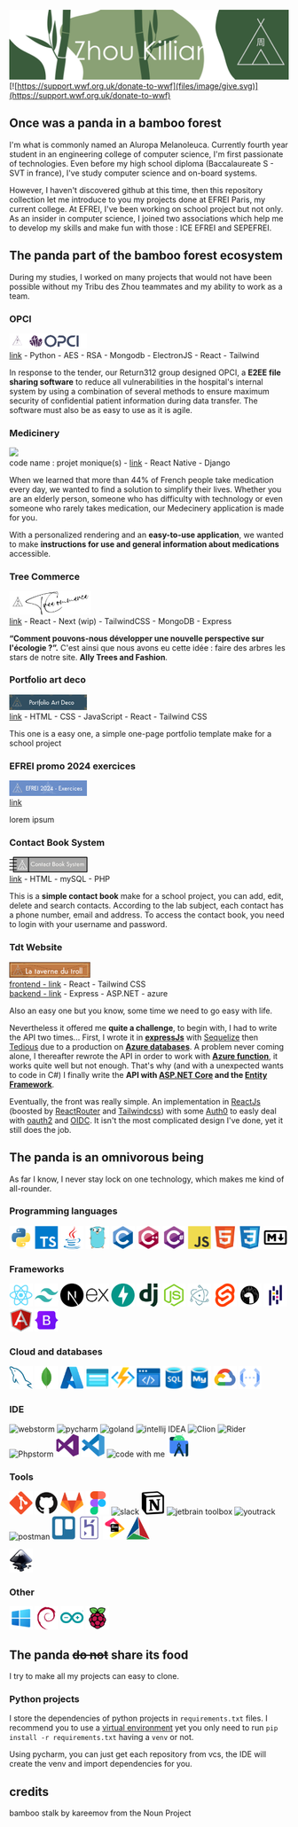 ![](files/image/head.svg)
[![https://support.wwf.org.uk/donate-to-wwf](files/image/give.svg)](https://support.wwf.org.uk/donate-to-wwf)
## Once was a panda in a bamboo forest
I'm what is commonly named an Aluropa Melanoleuca. Currently fourth year student in an engineering college of computer science, I'm first passionate of technologies. Even before my high school diploma (Baccalaureate S - SVT in france), I've study computer science and on-board systems.

However, I haven't discovered github at this time, then this repository collection let me introduce to you my projects done at EFREI Paris, my current college. At EFREI, I've been working on school project but not only. As an insider in computer science, I joined two associations which help me to develop my skills and make fun with those : ICE EFREI and SEPEFREI.

## The panda part of the bamboo forest ecosystem
During my studies, I worked on many projects that would not have been possible without my Tribu des Zhou teammates and my ability to work as a team.
### OPCI
<a href=""><img src="files/projectsIcons/OPCI.png" style="height: 28px"/></a> <br/>
[link](https://github.com/zhou-efr/opci) - Python - AES - RSA - Mongodb - ElectronJS - React - Tailwind

In response to the tender, our Return312 group designed OPCI, a **E2EE file sharing software** to reduce all vulnerabilities in the hospital's internal system by using a combination of several methods to ensure maximum security of confidential patient information during data transfer. The software must also be as easy to use as it is agile.
### Medicinery
[![](https://img.shields.io/static/v1?message=Medicinery&logo=data%3Aimage%2Fpng%3Bbase64%2CiVBORw0KGgoAAAANSUhEUgAAAGQAAABkCAYAAABw4pVUAAAIYElEQVR42u2dA5QjSRjHe23veTJn361tnX3r3bMRnG3b9t3atm2MbdtMJv9733tT89KDTCap9KRq%2Bvfet67g%2B2193YXuVtwFQGsAYwDEQocRW52T1ooWAKCYCsCOxtCxV%2BeqlbdkPA130THyFOEHwAodT6EcGjyVYYYOb8zuypgHHW8xT5fhg1JEK1N6%2BQJggKSkZmbi1S%2B%2BwfDpc9B1wHAol12rirNGTsANDz%2BBnxcthdVmg4b4ORNihUQUl5Zi8v2PUMKbHB2uGYTnPv4cGmBtSIYRkpBfWAj%2FCddTYrnErY8btR2nAGgFSZh8%2F8OURO7R6vJ%2BWLJhM7yISshUCE5JaRnaXz2IkufVGHDHNHiJqQpD9LmpkKgYSpZm0anfEHgBu%2BOsrbAER0ZpKENdwux2OzjThoSMgaBk5%2BVRcpotuvQfxlvKWEXU9QxbVRUlpdnj9idM4EicAkEZN%2FcBnxBCcejUafBCSCEB4RGUCJ%2BKKk6lS9FLFZ%2F49t%2F5LVPIpPvYwM%2Fngg7wLUtIcnqGz8qgOBYc0rKE%2BLIMiu6DRrYcIRPVpUrasqXoA0C%2BQTPN0gtpe9UAYYQsWLteaiG0FiGMDIqxc%2B6XV0hRSYlQMijaXTVQXiEdrhksnBAKKYU88MqbvpJgXUhuQaGwMtpdLWHJ6jZwhLBCxs99UC4hL332lbAyKBZv2CSPkKzcXIFlsIFhkTxC%2Bg4b6yuJ1adOPvn1T%2BFl9Bk2Ro7JxZy8fE0T9873P2HF1u3cXzcwIlIOIX2Hj9NMxouffQnG3cZn9QWq2vy%2BdLnbCbjraUuT%2Fv3jb70HRhXnpeB5a9aJv4RbXFLqdgJoo8P2g4dd%2FvczLC%2FAka%2F%2Fmce%2Fd4guZNmmLU3%2B4n5jp8Bms4HoMmCYS22m3P8IatOKo4ygyCh5tgGVVVSgc7%2BhLn3xPUePg5GT79qJwLCpc8A4Mm8piAMnT%2FPfKCeykCqrDZYuBtbN6Wda2HH6xanmO%2FKgC5OPV998Jxg%2F3DST3ggE7ZLnX6oEFvJMt%2FNh6nAuBRYbX1Z9qV5DRqm%2B8Ls%2F%2FAyGtbyCCWw0UZdMuRmMP2c%2FhjcvHgwiPSuLm4wDJ0%2BBEFpI7KFjJEIV5s5%2BKMnNA2PBug3oeO0QFBYXg7Hh3c%2Bx4oW3QRwNDHKaqIsm3wTGoqdfovcAY8T0uVxkTLj3IRAiC6H%2F2WoZ6qDk1SkB5cUleKbbBaqktr6if4OJunDSjWCsee0DagdLF38QlVYrFxn0%2FoTwQl737%2B9UCIW503nIjksAcXLFupo%2Ff773JSCKihte1r1g4g1gbP74m5q2GVExID746VcuQrbsOyC%2BkMjd%2Byk5LscLfS9T%2Fb40vwDEHU%2Ba600SXeTJ2PXd76q26uOOZzF06iwQwgsxdzyPkuN2UEIbSup5YyeDceCP%2Bap227%2F6GcTxoBDPS9Xl%2FUAIL%2BTjIZM9krH10%2B9BHAsMrpOkM0eOB%2BPI%2FGV12rLTZR69Y%2FX2neILidx9wCMZFLbKynqT2mvIaOo1dY43LL6acDuI8ooKj2Vcdv2tIIQXYuls8EjGGxcOqnezNd0eg10kE7xhW71ty6pX784eNZHHAFB8Id9Oudvj3pEdmwBixIya8QM6Xju4phRF7jlYb7vne10MBqdSJbaQmANHPZZBAbtdldS2Vw6ouTlMwomABtulhUaAmPnMix7JoLKoJYqvliqKXd%2F%2FAWLL%2FgM114ZbrVYQGRExjZ6VERyuHRRfyK9330dJ4XYwp%2BvBKTlMRn5KmtN2RxeuALFq2w6PZKzbsRuE0EKSA0O4yPig31jVMYCVqdKCQpfGLATdAoPDmENYIWyuikukBoeBGDZtDp22stneRtv9%2B4ARREFRsSe9g%2Ba9xBdCyeAipON5YLAZ38qycpfaUg8izp94gyrBPQaNRAcX10H%2BXbUWhNBCMqNjufWOnd%2F%2BCkcqSkpcavf2pcPqXMtO0%2FgxiUlgPPzaW05ldO4%2FFM2Jwq1UsbkqDlFls6mm300dXWuXeCoQBC2r0hnZb0uXqz4jI7egAD0Gj3JyjaDgQgLWbOYm4%2FPRNzv0jFKYO%2Fm51I5WIRmPvfkuHDm%2BZBXo37x09pVs9E7QPRVVMj7%2F8x8QYgvheCCnCNu2mx0zaGHJ5XYH%2F16I2kTvP1Jvz93z098OmyUKQBv1egweCUJ4IZnRcVyFsHX2Z7tf0KQ2jtAC1yvnXu30379m6IfinFzVHUxlEEIHUs8EcIiFjz8PoqK0FF%2BOu7VJbTd99DV8CYX%2FuEP7qCwvx38Pmtxq%2B2Lfy%2BQRUl5U3NwyPJ0zo2kYeYRE7GLr5GLGEvOrIKQR8ufsR4WV8VzPi0BIJeSls64UVkhBRqZ0QoSV8cfMR%2BAb6ELYLkY5hbx45hXCCSnMypZXyB8zHxZKxrfXTQUhrZDw7XuEkUHjFUJmITRzKoyQvORUcECfOuERn424AYT0QojXDP19XgjRYoSkhUX6tIyMyGj5hYhStj4fdROIliSEXW7sk0JobV5%2BIYL0kvijJyEiCjiRdDrIZ2R8MmQKRIXrI4%2F%2Bvd%2BolyoOjzwaw3MraXNPyeenpkNgxnJ%2FbB5JMbNlVY0j4dhpCE4brz1Y8vnel2oqI%2FFkIATH7vVHr34%2B5havi3imqz%2FbYC060xyFUHiF4I3b2XZQ7vHVhDsgEa04Pb5b%2B7UTujK3KDsHEmFqtgfcr3n9Q9rx4d4C05SpKKPyJBdWpSEA%2BEEjaKxw4M%2F5%2BOm2uXjNf0Cd5NPNZmgn%2FOpX30deUgokxqA4A4AZOlphUVwBwDx4G515CkMwKboMvXxpWKbckGLgcvalQzn0U3gBwAQddzEq3gBAKwDTXJr70rFX50rRBABtAIwFEAcdRlx1TtoobvI%2FxLhT%2BsiJUCYAAAAASUVORK5CYII%3D&labelColor=fff&color=1182c3&logoColor=white&label=%20&style=for-the-badge)](https://github.com/zhou-efr/projetmoniques) <br/>
code name : projet monique(s) - [link](https://github.com/zhou-efr/projetmoniques) - React Native - Django

When we learned that more than 44% of French people take medication every day, we wanted to find a solution to simplify their lives. Whether you are an elderly person, someone who has difficulty with technology or even someone who rarely takes medication, our Medecinery application is made for you.

With a personalized rendering and an **easy-to-use application**, we wanted to make **instructions for use and general information about medications** accessible.
### Tree Commerce
<a href="https://tree-commerce.ice-efrei.fr"><img src="files/projectsIcons/treecommerceShield.png" style="height: 42px"/></a> <br/>
[link](https://github.com/zhou-efr/tree-commerce) - React - Next (wip) - TailwindCSS - MongoDB - Express

**“Comment pouvons-nous développer une nouvelle perspective sur l'écologie ?”.** C'est ainsi que nous avons eu cette idée : faire des arbres les stars de notre site. **Ally Trees and Fashion**.
### Portfolio art deco
<a href="https://zhou-efr.github.io/ArtDecoPortfolio/"><img src="https://raw.githubusercontent.com/zhou-efr/zhou-efr/main/files/projectsIcons/shield.png" style="height: 28px"/></a> <br/>
[link](https://github.com/zhou-efr/ArtDecoPortfolio) - HTML - CSS - JavaScript - React - Tailwind CSS

This one is a easy one, a simple one-page portfolio template make for a school project
### EFREI promo 2024 exercices
<a href="https://github.com/zhou-efr/efrei-promo-2024-exercices"><img src="https://raw.githubusercontent.com/zhou-efr/zhou-efr/main/files/projectsIcons/efrei2024.png" style="height: 28px"/></a> <br/>
[link](https://github.com/zhou-efr/efrei-promo-2024-exercices)

lorem ipsum

### Contact Book System
<a href="https://github.com/zhou-efr/ContactBookSystem"><img src="https://raw.githubusercontent.com/zhou-efr/zhou-efr/3083184b4a6d53e13298abc3b6857522273220cb/files/projectsIcons/contactBookSystemShield.png" style="height: 28px"/></a> <br/>
[link](https://github.com/zhou-efr/ContactBookSystem) - HTML - mySQL - PHP

This is a **simple contact book** make for a school project, you can add, edit, delete and search contacts. According to the lab subject, each contact has a phone number, email and address. To access the contact book, you need to login with your username and password.

### Tdt Website
<a href="https://ambitious-dune-09528a410.1.azurestaticapps.net/"><img src="https://raw.githubusercontent.com/zhou-efr/zhou-efr/main/files/projectsIcons/shield_2.png" style="height: 28px"/></a> <br/>
[frontend - link](https://github.com/zhou-efr/tavendutroll) - React - Tailwind CSS   
[backend - link](https://github.com/zhou-efr/taverndutrollapi) - Express - ASP.NET - azure

Also an easy one but you know, some time we need to go easy with life.

Nevertheless it offered me **quite a challenge**, to begin with, I had to write the API two times... First, I wrote it in **[expressJs](https://expressjs.com/fr/)** with [Sequelize](https://sequelize.org/) then [Tedious](https://tediousjs.github.io/tedious/) due to a production on **[Azure databases](https://azure.microsoft.com/en-us/products/azure-sql/)**. A problem never coming alone, I thereafter rewrote the API in order to work with **[Azure function](https://azure.microsoft.com/en-us/services/functions/)**, it works quite well but not enough. That's why (and with a unexpected wants to code in C#) I finally write the **API with [ASP.NET Core](https://docs.microsoft.com/en-us/aspnet/core/introduction-to-aspnet-core?view=aspnetcore-6.0) and the [Entity Framework](https://docs.microsoft.com/en-us/ef/core/)**.

Eventually, the front was really simple. An implementation in [ReactJs](https://fr.reactjs.org/) (boosted by [ReactRouter](https://reactrouter.com/) and [Tailwindcss](https://tailwindcss.com/)) with some [Auth0](https://auth0.com/fr) to easly deal with [oauth2](https://oauth.net/2/) and [OIDC](https://openid.net/connect/). It isn't the most complicated design I've done, yet it still does the job.

## The panda is an omnivorous being
As far I know, I never stay lock on one technology, which makes me kind of all-rounder.

### Programming languages
<img src="https://raw.githubusercontent.com/devicons/devicon/master/icons/python/python-original.svg" style="height: 42px" alt="python"/>
<img src="https://raw.githubusercontent.com/devicons/devicon/master/icons/typescript/typescript-original.svg" style="height: 42px" alt="typescript"/>
<img src="https://raw.githubusercontent.com/devicons/devicon/master/icons/java/java-original.svg" style="height: 42px" alt="java"/>
<img src="https://raw.githubusercontent.com/devicons/devicon/master/icons/go/go-original.svg" style="height: 42px" alt="golang"/>
<img src="https://raw.githubusercontent.com/devicons/devicon/master/icons/c/c-original.svg" style="height: 42px" alt="C language"/>
<img src="https://raw.githubusercontent.com/devicons/devicon/master/icons/cplusplus/cplusplus-original.svg" style="height: 42px" alt="C++ language"/>
<img src="https://raw.githubusercontent.com/devicons/devicon/master/icons/csharp/csharp-original.svg" style="height: 42px" alt="C#"/>
<img src="https://raw.githubusercontent.com/devicons/devicon/master/icons/javascript/javascript-original.svg" style="height: 42px" alt="Javascript"/>
<img src="https://raw.githubusercontent.com/devicons/devicon/master/icons/html5/html5-original.svg" style="height: 42px" alt="html5"/>
<img src="https://raw.githubusercontent.com/devicons/devicon/master/icons/css3/css3-original.svg" style="height: 42px" alt="CSS3"/>
<img src="https://raw.githubusercontent.com/devicons/devicon/master/icons/markdown/markdown-original.svg" style="height: 42px" alt="markdown"/>

### Frameworks
<img src="https://raw.githubusercontent.com/devicons/devicon/master/icons/react/react-original.svg" style="height: 42px" alt="React"/>
<img src="https://raw.githubusercontent.com/devicons/devicon/master/icons/tailwindcss/tailwindcss-plain.svg" style="height: 42px" alt="Tailwindcss"/>
<img src="https://raw.githubusercontent.com/devicons/devicon/master/icons/nextjs/nextjs-original.svg" style="height: 42px" alt="Nextjs"/>
<img src="https://raw.githubusercontent.com/devicons/devicon/master/icons/express/express-original.svg" style="height: 42px" alt="express"/>
<img src="https://raw.githubusercontent.com/devicons/devicon/master/icons/fastapi/fastapi-original.svg" style="height: 42px" alt="fastapi"/>
<img src="https://raw.githubusercontent.com/devicons/devicon/master/icons/django/django-plain.svg" style="height: 42px" alt="django"/>
<img src="https://raw.githubusercontent.com/devicons/devicon/master/icons/nodejs/nodejs-original.svg" style="height: 42px" alt="nodejs"/>
<img src="https://raw.githubusercontent.com/devicons/devicon/master/icons/electron/electron-original.svg" style="height: 42px" alt="ElectronJS"/>
<img src="https://raw.githubusercontent.com/devicons/devicon/master/icons/svelte/svelte-original.svg" style="height: 42px" alt="svelte"/>
<img src="https://raw.githubusercontent.com/devicons/devicon/master/icons/denojs/denojs-original.svg" style="height: 42px" alt="Deno"/>
<img src="https://raw.githubusercontent.com/devicons/devicon/master/icons/pandas/pandas-original.svg" style="height: 42px" alt="pandas"/>
<img src="https://raw.githubusercontent.com/devicons/devicon/master/icons/angularjs/angularjs-original.svg" style="height: 42px" alt="Angular"/>
<img src="https://raw.githubusercontent.com/devicons/devicon/master/icons/bootstrap/bootstrap-original.svg" style="height: 42px" alt="bootstrap"/>

### Cloud and databases
<img src="https://raw.githubusercontent.com/devicons/devicon/master/icons/mysql/mysql-original.svg" style="height: 42px" alt="mysql"/>
<img src="https://raw.githubusercontent.com/devicons/devicon/master/icons/mongodb/mongodb-original.svg" style="height: 42px" alt="Mongodb"/>
<img src="https://raw.githubusercontent.com/devicons/devicon/master/icons/azure/azure-original.svg" style="height: 42px" alt="Azure"/>
<img src="files/image/10087-icon-service-Storage-Accounts-(Classic).svg" style="height: 42px" alt="azure storage account"/>
<img src="files/image/10029-icon-service-Function-Apps.svg" style="height: 42px" alt="azure functions"/>
<img src="files/image/01007-icon-service-Static-Apps.svg" style="height: 42px" alt="azure static web app"/>
<img src="files/image/10130-icon-service-SQL-Database.svg" style="height: 42px" alt="azure mssql database"/>
<img src="files/image/10122-icon-service-Azure-Database-MySQL-Server.svg" style="height: 42px" alt="azure mysql database"/>
<img src="https://raw.githubusercontent.com/devicons/devicon/master/icons/googlecloud/googlecloud-original.svg" style="height: 42px" alt="google cloud"/>
<img src="files/image/cloud_functions.png" style="height: 42px" alt="google cloud function"/>

### IDE
<img src="https://resources.jetbrains.com/storage/products/company/brand/logos/WebStorm_icon.svg?_gl=1*123himk*_ga*MTg3Mzk3NjEwNy4xNjM1MzY1MDY1*_ga_9J976DJZ68*MTY1NzY2NTc5OC4xMC4xLjE2NTc2NjU4MDEuNTc." style="height: 42px" alt="webstorm"/>
<img src="https://resources.jetbrains.com/storage/products/company/brand/logos/PyCharm_icon.svg?_gl=1*123himk*_ga*MTg3Mzk3NjEwNy4xNjM1MzY1MDY1*_ga_9J976DJZ68*MTY1NzY2NTc5OC4xMC4xLjE2NTc2NjU4MDEuNTc." style="height: 42px" alt="pycharm"/>
<img src="https://resources.jetbrains.com/storage/products/company/brand/logos/GoLand_icon.svg?_gl=1*thpmur*_ga*MTg3Mzk3NjEwNy4xNjM1MzY1MDY1*_ga_9J976DJZ68*MTY1NzY2NTc5OC4xMC4xLjE2NTc2NjU4MDEuNTc." style="height: 42px" alt="goland"/>  
<img src="https://resources.jetbrains.com/storage/products/company/brand/logos/IntelliJ_IDEA_icon.svg?_gl=1*123himk*_ga*MTg3Mzk3NjEwNy4xNjM1MzY1MDY1*_ga_9J976DJZ68*MTY1NzY2NTc5OC4xMC4xLjE2NTc2NjU4MDEuNTc." style="height: 42px" alt="intellij IDEA"/>
<img src="https://resources.jetbrains.com/storage/products/company/brand/logos/CLion_icon.svg?_gl=1*thpmur*_ga*MTg3Mzk3NjEwNy4xNjM1MzY1MDY1*_ga_9J976DJZ68*MTY1NzY2NTc5OC4xMC4xLjE2NTc2NjU4MDEuNTc." style="height: 42px" alt="Clion"/>
<img src="https://resources.jetbrains.com/storage/products/company/brand/logos/Rider_icon.svg?_gl=1*123himk*_ga*MTg3Mzk3NjEwNy4xNjM1MzY1MDY1*_ga_9J976DJZ68*MTY1NzY2NTc5OC4xMC4xLjE2NTc2NjU4MDEuNTc." style="height: 42px" alt="Rider"/>
<img src="https://resources.jetbrains.com/storage/products/company/brand/logos/PhpStorm_icon.svg?_gl=1*123himk*_ga*MTg3Mzk3NjEwNy4xNjM1MzY1MDY1*_ga_9J976DJZ68*MTY1NzY2NTc5OC4xMC4xLjE2NTc2NjU4MDEuNTc." style="height: 42px" alt="Phpstorm"/>
<img src="https://raw.githubusercontent.com/devicons/devicon/master/icons/visualstudio/visualstudio-plain.svg" style="height: 42px" alt="visual studio"/>
<img src="https://raw.githubusercontent.com/devicons/devicon/master/icons/vscode/vscode-original.svg" style="height: 42px" alt="visual studio code"/>
<img src="https://resources.jetbrains.com/storage/products/company/brand/logos/CodeWithMe_icon.svg?_gl=1*thpmur*_ga*MTg3Mzk3NjEwNy4xNjM1MzY1MDY1*_ga_9J976DJZ68*MTY1NzY2NTc5OC4xMC4xLjE2NTc2NjU4MDEuNTc." style="height: 42px" alt="code with me"/>
<img src="https://raw.githubusercontent.com/devicons/devicon/master/icons/androidstudio/androidstudio-original.svg" style="height: 42px" alt="android studio"/>

### Tools
<img src="https://raw.githubusercontent.com/devicons/devicon/master/icons/git/git-original.svg" style="height: 42px" alt="Git"/>
<img src="https://raw.githubusercontent.com/devicons/devicon/master/icons/github/github-original.svg" style="height: 42px" alt="github"/>
<img src="https://raw.githubusercontent.com/devicons/devicon/master/icons/gitlab/gitlab-original.svg" style="height: 42px" alt="gitlab"/>
<img src="https://raw.githubusercontent.com/devicons/devicon/master/icons/figma/figma-original.svg" style="height: 42px" alt="Figma"/>
<img src="https://upload.wikimedia.org/wikipedia/commons/d/d5/Slack_icon_2019.svg" style="height: 42px" alt="slack"/>
<img src="files/image/notion-logo-1.svg" style="height: 42px" alt="notion"/>
<img src="https://resources.jetbrains.com/storage/products/company/brand/logos/Toolbox_icon.svg?_gl=1*123himk*_ga*MTg3Mzk3NjEwNy4xNjM1MzY1MDY1*_ga_9J976DJZ68*MTY1NzY2NTc5OC4xMC4xLjE2NTc2NjU4MDEuNTc." style="height: 42px" alt="jetbrain toolbox"/>
<img src="https://resources.jetbrains.com/storage/products/company/brand/logos/YouTrack_icon.svg?_gl=1*123himk*_ga*MTg3Mzk3NjEwNy4xNjM1MzY1MDY1*_ga_9J976DJZ68*MTY1NzY2NTc5OC4xMC4xLjE2NTc2NjU4MDEuNTc." style="height: 42px" alt="youtrack"/>
<img src="https://camo.githubusercontent.com/93b32389bf746009ca2370de7fe06c3b5146f4c99d99df65994f9ced0ba41685/68747470733a2f2f7777772e766563746f726c6f676f2e7a6f6e652f6c6f676f732f676574706f73746d616e2f676574706f73746d616e2d69636f6e2e737667" style="height: 42px" alt="postman"/>
<img src="https://raw.githubusercontent.com/devicons/devicon/master/icons/trello/trello-plain.svg" style="height: 42px" alt="trello"/>
<img src="https://raw.githubusercontent.com/devicons/devicon/master/icons/heroku/heroku-original.svg" style="height: 42px" alt="heroku"/>
<img src="https://raw.githubusercontent.com/devicons/devicon/master/icons/jetbrains/jetbrains-original.svg" style="height: 42px" alt="jetbrain"/><img src="https://raw.githubusercontent.com/devicons/devicon/master/icons/cmake/cmake-original.svg" style="height: 42px" alt="cmake"/>

[//]: # (<img src="https://raw.githubusercontent.com/devicons/devicon/master/icons/blender/blender-original.svg" style="height: 42px" alt="blender"/>)
<img src="https://raw.githubusercontent.com/devicons/devicon/master/icons/inkscape/inkscape-original.svg" style="height: 42px" alt="inkscape"/>

### Other
<img src="files/image/icons8-windows-10.svg" style="height: 42px" alt="windows"/>
<img src="https://raw.githubusercontent.com/devicons/devicon/master/icons/debian/debian-original.svg" style="height: 42px" alt="linux - debian"/>
<img src="https://raw.githubusercontent.com/devicons/devicon/master/icons/arduino/arduino-original.svg" style="height: 42px" alt="arduino"/>
<img src="https://raw.githubusercontent.com/devicons/devicon/master/icons/raspberrypi/raspberrypi-original.svg" style="height: 42px" alt="raspberry"/>

## The panda ~~do not~~ share its food
I try to make all my projects can easy to clone.
### Python projects
I store the dependencies of python projects in `requirements.txt` files. I recommend you to use a
[virtual environment](https://docs.python.org/fr/3/library/venv.html) yet you only need to run `pip install -r
requirements.txt` having a `venv` or not.

Using pycharm, you can just get each repository from vcs, the IDE will create the venv and import dependencies for you.

## credits
bamboo stalk by kareemov from the Noun Project
